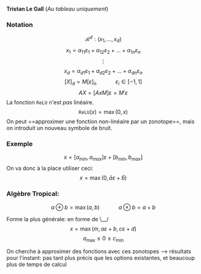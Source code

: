 **Tristan Le Gall**
(*Au tableau uniquement*)
### Notation
$$\mathcal{R}^d:(x_1,\dots,x_d)$$
$$x_1 = \alpha_{11}\varepsilon_1 + \alpha_{12}\varepsilon_2 + \dots + \alpha_{1n}\varepsilon_n$$
$$\vdots$$
$$x_d = \alpha_{d1}\varepsilon_1 + \alpha_{d2}\varepsilon_2 + \dots + \alpha_{dn}\varepsilon_n$$
$$[X]_d = M [\varepsilon]_n \quad\quad\quad \varepsilon_i \in [-1,1]$$
$$AX = [AxM]\varepsilon = M'\varepsilon$$ 
La fonction `ReLU` n'est *pas* linéaire.
$$\texttt{ReLU}(x) = \max(0,x)$$
On peut ==approximer une fonction non-linéaire par un zonotope==, mais on introduit un nouveau symbole de bruit.

### Exemple
$$x = [a_{min}, a_{max}]\varepsilon + [b_{min}, b_{max}]$$
On va donc à la place utiliser ceci:
$$x = \max(0, \bar{a}\varepsilon + \bar{b})$$
### Algèbre Tropical:
$$ a \oplus b = \max(a,b) \quad\quad\quad a \otimes b = a + b$$

Forme la plus générale: en forme de \\\_\_/
$$x = \max(m,  a\varepsilon + b,  c\varepsilon + d)$$$$a_{\max} \leq 0 \leq c_{\min}$$

On cherche à approximer des fonctions avec ces zonotopes 
--> résultats pour l'instant: pas tant plus précis que les options existantes, et beaucoup plus de temps de calcul


